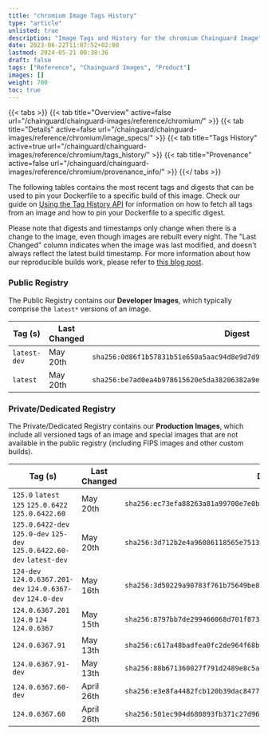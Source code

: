 ```yaml
---
title: "chromium Image Tags History"
type: "article"
unlisted: true
description: "Image Tags and History for the chromium Chainguard Image"
date: 2023-06-22T11:07:52+02:00
lastmod: 2024-05-21 00:38:36
draft: false
tags: ["Reference", "Chainguard Images", "Product"]
images: []
weight: 700
toc: true
---
```


{{< tabs >}}
{{< tab title="Overview" active=false url="/chainguard/chainguard-images/reference/chromium/" >}}
{{< tab title="Details" active=false url="/chainguard/chainguard-images/reference/chromium/image_specs/" >}}
{{< tab title="Tags History" active=true url="/chainguard/chainguard-images/reference/chromium/tags_history/" >}}
{{< tab title="Provenance" active=false url="/chainguard/chainguard-images/reference/chromium/provenance_info/" >}}
{{</ tabs >}}

The following tables contains the most recent tags and digests that can be used to pin your Dockerfile to a specific build of this image. Check our guide on [Using the Tag History API](/chainguard/chainguard-images/using-the-tag-history-api/) for information on how to fetch all tags from an image and how to pin your Dockerfile to a specific digest.

Please note that digests and timestamps only change when there is a change to the image, even though images are rebuilt every night. The "Last Changed" column indicates when the image was last modified, and doesn't always reflect the latest build timestamp. For more information about how our reproducible builds work, please refer to [this blog post](https://www.chainguard.dev/unchained/reproducing-chainguards-reproducible-image-builds).

### Public Registry
The Public Registry contains our **Developer Images**, which typically comprise the `latest*` versions of an image.

| Tag (s)       | Last Changed | Digest                                                                    |
|---------------|--------------|---------------------------------------------------------------------------|
|  `latest-dev` | May 20th     | `sha256:0d86f1b57831b51e650a5aac94d8e9d7d9847d9292c1f21b9eb901b9e151f731` |
|  `latest`     | May 20th     | `sha256:be7ad0ea4b978615620e5da38206382a9e19919e32df91aa500114ddfe984467` |


### Private/Dedicated Registry
The Private/Dedicated Registry contains our **Production Images**, which include all versioned tags of an image and special images that are not available in the public registry (including FIPS images and other custom builds).

| Tag (s)                                                                  | Last Changed | Digest                                                                    |
|--------------------------------------------------------------------------|--------------|---------------------------------------------------------------------------|
|  `125.0` `latest` `125` `125.0.6422` `125.0.6422.60`                     | May 20th     | `sha256:ec73efa88263a81a99700e7e0bbe482674f95037346f9060967c9323266e0962` |
|  `125.0.6422-dev` `125.0-dev` `125-dev` `125.0.6422.60-dev` `latest-dev` | May 20th     | `sha256:3d712b2e4a96086118565e7513c8d63aae81abfda38f83307c1d515a31e2889f` |
|  `124-dev` `124.0.6367.201-dev` `124.0.6367-dev` `124.0-dev`             | May 16th     | `sha256:3d50229a90783f761b75649be8874ad0598bbee5663d6e863aa0f1e72d319b2f` |
|  `124.0.6367.201` `124.0` `124` `124.0.6367`                             | May 15th     | `sha256:8797bb7de299466068d701f873f317b07a62e11e7f31f1863679d0d24489c3ab` |
|  `124.0.6367.91`                                                         | May 13th     | `sha256:c617a48badfea0fc2de964f68b2b3f66631376abb3664717e8647860f4e37d76` |
|  `124.0.6367.91-dev`                                                     | May 13th     | `sha256:88b671360027f791d2489e8c5ac2a2bcda24207f1126b59f64f02e4bf2adf16e` |
|  `124.0.6367.60-dev`                                                     | April 26th   | `sha256:e3e8fa4482fcb120b39dac8477afb7c5f225f7bfe09930a28ee9b5a8e13f834f` |
|  `124.0.6367.60`                                                         | April 26th   | `sha256:501ec904d680893fb371c27d96359d77942a81dea645b07de983ae23ad2e09f5` |

